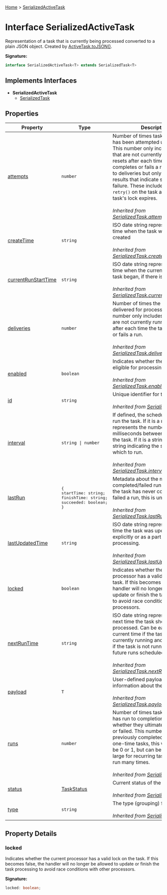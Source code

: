 [Home](../index.md) &gt; [SerializedActiveTask](./serializedactivetask.md)

# Interface SerializedActiveTask

Representation of a task that is currently being processed converted to a plain JSON object. Created by [ActiveTask.toJSON()](./activetask.md#toJSON-method)<!-- -->.

<b>Signature:</b>

```typescript
interface SerializedActiveTask<T> extends SerializedTask<T> 
```

## Implements Interfaces

- <b>SerializedActiveTask</b>
    - [SerializedTask](./serializedtask.md)

## Properties

|  Property | Type | Description |
|  --- | --- | --- |
|  [attempts](./serializedtask.md#attempts-property) | `number` | Number of times task processing has been attempted unsuccessfully. This number only includes attempts that are not currently running and resets after each time the task completes or fails a run. It is similar to deliveries but only increments for results that indicate some sort of failure. These include calling `retry()` on the task and when the task's lock expires.<br><br><i>Inherited from [SerializedTask.attempts](./serializedtask.md#attempts-property)</i> |
|  [createTime](./serializedtask.md#createTime-property) | `string` | ISO date string representing the time when the task was first created<br><br><i>Inherited from [SerializedTask.createTime](./serializedtask.md#createTime-property)</i> |
|  [currentRunStartTime](./serializedtask.md#currentRunStartTime-property) | `string` | ISO date string representing the time when the current run of the task began, if there is a current run.<br><br><i>Inherited from [SerializedTask.currentRunStartTime](./serializedtask.md#currentRunStartTime-property)</i> |
|  [deliveries](./serializedtask.md#deliveries-property) | `number` | Number of times the task has been delivered for processing. This number only includes deliveries that are not currently running and resets after each time the task completes or fails a run.<br><br><i>Inherited from [SerializedTask.deliveries](./serializedtask.md#deliveries-property)</i> |
|  [enabled](./serializedtask.md#enabled-property) | `boolean` | Indicates whether the task is eligible for processing<br><br><i>Inherited from [SerializedTask.enabled](./serializedtask.md#enabled-property)</i> |
|  [id](./serializedtask.md#id-property) | `string` | Unique identifier for the task<br><br><i>Inherited from [SerializedTask.id](./serializedtask.md#id-property)</i> |
|  [interval](./serializedtask.md#interval-property) | `string \| number` | If defined, the schedule on which to run the task. If it is a number, it represents the number of milliseconds between each run of the task. If it is a string, it is a cron string indicating the schedule on which to run.<br><br><i>Inherited from [SerializedTask.interval](./serializedtask.md#interval-property)</i> |
|  [lastRun](./serializedtask.md#lastRun-property) | <pre>{&#010;    startTime: string;&#010;    finishTime: string;&#010;    succeeded: boolean;&#010;}</pre> | Metadata about the most recent completed/failed run of the task. If the task has never completed or failed a run, this is undefined.<br><br><i>Inherited from [SerializedTask.lastRun](./serializedtask.md#lastRun-property)</i> |
|  [lastUpdatedTime](./serializedtask.md#lastUpdatedTime-property) | `string` | ISO date string representing the last time the task was updated, either explicitly or as a part of task processing.<br><br><i>Inherited from [SerializedTask.lastUpdatedTime](./serializedtask.md#lastUpdatedTime-property)</i> |
|  [locked](./serializedactivetask.md#locked-property) | `boolean` | Indicates whether the current processor has a valid lock on the task. If this becomes false, the handler will no longer be allowed to update or finish the task processing to avoid race conditions with other processors. |
|  [nextRunTime](./serializedtask.md#nextRunTime-property) | `string` | ISO date string representing the next time the task should be processed. Can be earlier than the current time if the task is pending or currently running and is undefined if the task is not running and has no future runs scheduled.<br><br><i>Inherited from [SerializedTask.nextRunTime](./serializedtask.md#nextRunTime-property)</i> |
|  [payload](./serializedtask.md#payload-property) | `T` | User-defined payload holding information about the task.<br><br><i>Inherited from [SerializedTask.payload](./serializedtask.md#payload-property)</i> |
|  [runs](./serializedtask.md#runs-property) | `number` | Number of times task processing has run to completion, regardless of whether they ultimately succeeded or failed. This number only includes previously completed runs. For one-time tasks, this will only ever be 0 or 1, but can be arbitrarily large for recurring tasks that have run many times.<br><br><i>Inherited from [SerializedTask.runs](./serializedtask.md#runs-property)</i> |
|  [status](./serializedtask.md#status-property) | [TaskStatus](../enums/taskstatus.md) | Current status of the task<br><br><i>Inherited from [SerializedTask.status](./serializedtask.md#status-property)</i> |
|  [type](./serializedtask.md#type-property) | `string` | The type (grouping) for the task<br><br><i>Inherited from [SerializedTask.type](./serializedtask.md#type-property)</i> |

## Property Details

<a id="locked-property"></a>

### locked

Indicates whether the current processor has a valid lock on the task. If this becomes false, the handler will no longer be allowed to update or finish the task processing to avoid race conditions with other processors.

<b>Signature:</b>

```typescript
locked: boolean;
```
